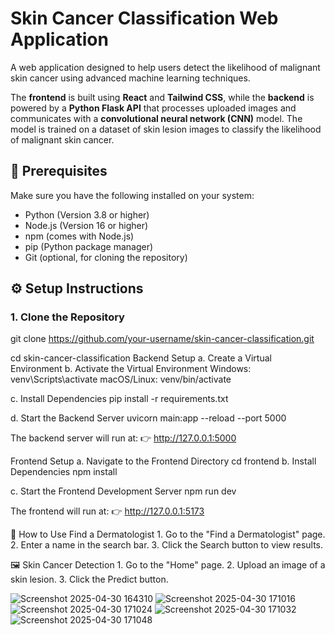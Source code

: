
# Skin Cancer Classification Web Application

A web application designed to help users detect the likelihood of malignant skin cancer using advanced machine learning techniques.

The **frontend** is built using **React** and **Tailwind CSS**, while the **backend** is powered by a **Python Flask API** that processes uploaded images and communicates with a **convolutional neural network (CNN)** model. The model is trained on a dataset of skin lesion images to classify the likelihood of malignant skin cancer.

## 🚀 Prerequisites

Make sure you have the following installed on your system:

- Python (Version 3.8 or higher)
- Node.js (Version 16 or higher)
- npm (comes with Node.js)
- pip (Python package manager)
- Git (optional, for cloning the repository)

## ⚙️ Setup Instructions

### 1. Clone the Repository

git clone https://github.com/your-username/skin-cancer-classification.git

cd skin-cancer-classification
Backend Setup
  a. Create a Virtual Environment
  b. Activate the Virtual Environment
    Windows: venv\Scripts\activate
    macOS/Linux: venv/bin/activate

c. Install Dependencies
  pip install -r requirements.txt
  
d. Start the Backend Server
  uvicorn main:app --reload --port 5000
  
The backend server will run at:
👉 http://127.0.0.1:5000

Frontend Setup
  a. Navigate to the Frontend Directory
    cd frontend
  b. Install Dependencies
    npm install
    
c. Start the Frontend Development Server
   npm run dev
   
  The frontend will run at:
  👉 http://127.0.0.1:5173

🧪 How to Use Find a Dermatologist
    1. Go to the "Find a Dermatologist" page.
    2. Enter a name in the search bar.
    3. Click the Search button to view results.

🖼️ Skin Cancer Detection
    1. Go to the "Home" page.
    2. Upload an image of a skin lesion.
    3. Click the Predict button.

![Screenshot 2025-04-30 164310](https://github.com/user-attachments/assets/ba0595ed-36cd-4407-a111-04a7f29af4e1)
![Screenshot 2025-04-30 171016](https://github.com/user-attachments/assets/68137db1-8c23-4c5f-9813-5a0e86261bcf)
![Screenshot 2025-04-30 171024](https://github.com/user-attachments/assets/4a908640-008e-4b44-a073-4faf4681c472)
![Screenshot 2025-04-30 171032](https://github.com/user-attachments/assets/0c48f841-634d-46ec-9007-c2b3a5653144)
![Screenshot 2025-04-30 171048](https://github.com/user-attachments/assets/8a6d7296-ae63-4ad8-8d5c-a2a8f4919173)
